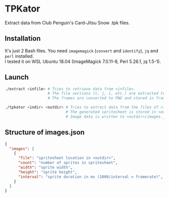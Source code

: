 # TPKator
Extract data from Club Penguin's Card-Jitsu Snow .tpk files.

## Installation
It's just 2 Bash files.
You need `imagemagick` (`convert` and `identify`), `jq` and `perl` installed.  
I tested it on WSL Ubuntu 18.04 (ImageMagick 7.0.11-8, Perl 5.26.1, jq 1.5-1).

## Launch
```bash
./extract <infile> # Tries to retrieve data from <infile>.
                   # The file sections (t, j, i, etc.) are extracted to sections/.
                   # The frames are converted to PNG and stored in frames/.

./tpkator <indir> <outdir> # Tries to extract data from the files of <indir> and append all the frames of one image together.
                           # The generated spritesheet is stored in <outdir> (the folder structure is kept).
                           # Image data is written to <outdir>/images.json at the end of the script (see below).
```
## Structure of images.json
```json
{
  "images": [
    {
      "file": "spritesheet location in <outdir>",
      "count": "number of sprites in spritesheet",
      "width": "sprite width",
      "height": "sprite height",
      "interval": "sprite duration in ms (1000/interval = framerate)",
    }
  ]
}
```
